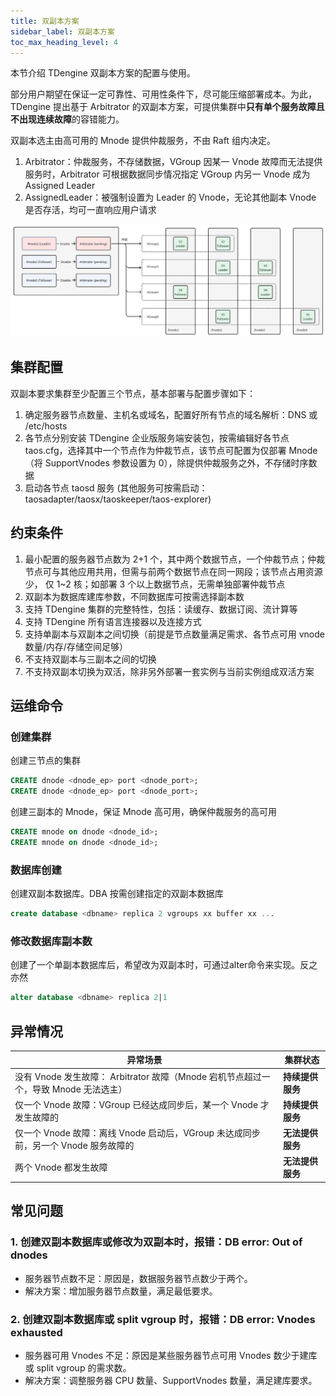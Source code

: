 ```yaml
---
title: 双副本方案
sidebar_label: 双副本方案
toc_max_heading_level: 4
---
```


本节介绍 TDengine 双副本方案的配置与使用。

部分用户期望在保证一定可靠性、可用性条件下，尽可能压缩部署成本。为此，TDengine 提出基于 Arbitrator 的双副本方案，可提供集群中**只有单个服务故障且不出现连续故障**的容错能力。

双副本选主由高可用的 Mnode 提供仲裁服务，不由 Raft 组内决定。
1. Arbitrator：仲裁服务，不存储数据，VGroup 因某一 Vnode 故障而无法提供服务时，Arbitrator 可根据数据同步情况指定 VGroup 内另一 Vnode 成为 Assigned Leader
2. AssignedLeader：被强制设置为 Leader 的 Vnode，无论其他副本 Vnode 是否存活，均可一直响应用户请求

![replica2.png](../pic/replica2.png)

## 集群配置

双副本要求集群至少配置三个节点，基本部署与配置步骤如下：
1. 确定服务器节点数量、主机名或域名，配置好所有节点的域名解析：DNS 或 /etc/hosts
2. 各节点分别安装 TDengine 企业版服务端安装包，按需编辑好各节点 taos.cfg，选择其中一个节点作为仲裁节点，该节点可配置为仅部署 Mnode（将 SupportVnodes 参数设置为 0），除提供仲裁服务之外，不存储时序数据
3. 启动各节点 taosd 服务 (其他服务可按需启动：taosadapter/taosx/taoskeeper/taos-explorer)

## 约束条件
1. 最小配置的服务器节点数为 2+1 个，其中两个数据节点，一个仲裁节点；仲裁节点可与其他应用共用，但需与前两个数据节点在同一网段；该节点占用资源少， 仅 1~2 核；如部署 3 个以上数据节点，无需单独部署仲裁节点
2. 双副本为数据库建库参数，不同数据库可按需选择副本数
3. 支持 TDengine 集群的完整特性，包括：读缓存、数据订阅、流计算等
4. 支持 TDengine 所有语言连接器以及连接方式
5. 支持单副本与双副本之间切换（前提是节点数量满足需求、各节点可用 vnode 数量/内存/存储空间足够）
6. 不支持双副本与三副本之间的切换
7. 不支持双副本切换为双活，除非另外部署一套实例与当前实例组成双活方案

## 运维命令

### 创建集群

创建三节点的集群

```sql
CREATE dnode <dnode_ep> port <dnode_port>;
CREATE dnode <dnode_ep> port <dnode_port>;
```

创建三副本的 Mnode，保证 Mnode 高可用，确保仲裁服务的高可用

```sql
CREATE mnode on dnode <dnode_id>;
CREATE mnode on dnode <dnode_id>;
```

### 数据库创建

创建双副本数据库。DBA 按需创建指定的双副本数据库

```sql
create database <dbname> replica 2 vgroups xx buffer xx ...
```

### 修改数据库副本数

创建了一个单副本数据库后，希望改为双副本时，可通过alter命令来实现。反之亦然

```sql
alter database <dbname> replica 2|1
```

## 异常情况

| 异常场景 | 集群状态 |
| ------- | ------ |
| 没有 Vnode 发生故障： Arbitrator 故障（Mnode 宕机节点超过一个，导致 Mnode 无法选主）| **持续提供服务** |
| 仅一个 Vnode 故障：VGroup 已经达成同步后，某一个 Vnode 才发生故障的                |  **持续提供服务** |
| 仅一个 Vnode 故障：离线 Vnode 启动后，VGroup 未达成同步前，另一个 Vnode 服务故障的  |  **无法提供服务** |
| 两个 Vnode 都发生故障                                                         |  **无法提供服务** |


## 常见问题

### 1. 创建双副本数据库或修改为双副本时，报错：DB error: Out of dnodes
- 服务器节点数不足：原因是，数据服务器节点数少于两个。
- 解决方案：增加服务器节点数量，满足最低要求。

### 2. 创建双副本数据库或 split vgroup 时，报错：DB error: Vnodes exhausted
- 服务器可用 Vnodes 不足：原因是某些服务器节点可用 Vnodes 数少于建库或 split vgroup 的需求数。
- 解决方案：调整服务器 CPU 数量、SupportVnodes 数量，满足建库要求。
